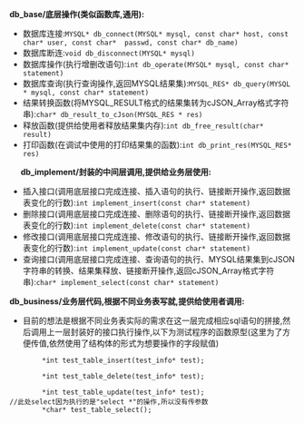 **db_base/底层操作(类似函数库,通用):**

* 数据库连接:`MYSQL* db_connect(MYSQL* mysql, const char* host, const char* user, const char*  passwd, const char* db_name)`
* 数据库断连:`void db_disconnect(MYSQL* mysql)`
* 数据库操作(执行增删改语句):`int db_operate(MYSQL* mysql, const char* statement)`
* 数据库查询(执行查询操作,返回MYSQL结果集):`MYSQL_RES* db_query(MYSQL * mysql, const char* statement)`
* 结果转换函数(将MYSQL_RESULT格式的结果集转为cJSON_Array格式字符串):`char* db_result_to_cJson(MYSQL_RES * res)`
* 释放函数(提供给使用者释放结果集内存):`int db_free_result(char* result)`
* 打印函数(在调试中使用的打印结果集的函数):`int db_print_res(MYSQL_RES* res)`

    
**db_implement/封装的中间层调用,提供给业务层使用:**

* 插入接口(调用底层接口完成连接、插入语句的执行、链接断开操作,返回数据表变化的行数):`int implement_insert(const char* statement)`
* 删除接口(调用底层接口完成连接、删除语句的执行、链接断开操作,返回数据表变化的行数):`int implement_delete(const char* statement)`
* 修改接口(调用底层接口完成连接、修改语句的执行、链接断开操作,返回数据表变化的行数):`int implement_update(const char* statement)`
* 查询接口(调用底层接口完成连接、查询语句的执行、MYSQL结果集到cJSON字符串的转换、结果集释放、链接断开操作,返回cJSON_Array格式字符串):`char* implement_select(const char* statement)`

**db_business/业务层代码,根据不同业务表写就,提供给使用者调用:**
* 目前的想法是根据不同业务表实际的需求在这一层完成相应sql语句的拼接,然后调用上一层封装好的接口执行操作,以下为测试程序的函数原型(这里为了方便传值,依然使用了结构体的形式为想要操作的字段赋值)
       
```
        *int test_table_insert(test_info* test);
        
        *int test_table_delete(test_info* test);
        
        *int test_table_update(test_info* test);
//此处select因为执行的是"select *"的操作,所以没有传参数         
        *char* test_table_select();  
```


